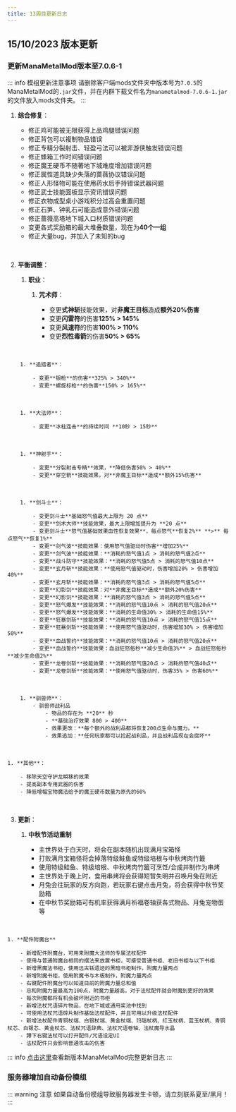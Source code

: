 ```yaml
---
title: 13周目更新日志
---
```


## 15/10/2023 版本更新

### 更新ManaMetalMod版本至7.0.6-1

::: info 模组更新注意事项
请删除客户端mods文件夹中版本号为`7.0.5`的ManaMetalMod的`.jar`文件，并在内群下载文件名为`manametalmod-7.0.6-1.jar`的文件放入mods文件夹。
:::


1. **综合修复**：

    - 修正鸡可能被无限获得上品鸡腿错误问题
    - 修正背包可以複制物品错误
    - 修正专精分裂射击、轻盈弓法可以被非游侠触发错误问题
    - 修正蜂箱工作时间错误问题
    - 修正魔王硬币不随著地下城难度增加错误问题
    - 修正属性道具缺少失落的蔷薇协议错误问题
    - 修正人形怪物可能在使用药水后手持错误武器问题
    - 修正武士技能面板显示资讯错误问题
    - 修正衣物成型桌小游戏积分过高会重置问题
    - 修正石笋、钟乳石可能造成意外错误问题
    - 修正蔷薇高塔地下城入口材质错误问题
    - 变更各式奖励箱的最大堆叠数量，现在为**40个一组**
    - 修正大量bug，并加入了未知的bug
 <br>
 
2. **平衡调整**：

    1. **职业**：


        1. **咒术师**：

            - 变更**式神斩**技能效果，对**非魔王目标**造成**额外20%伤害**
            - 变更**闪雷符**的伤害**125% > 145%**
            - 变更**风速符**的伤害**100% > 110%**
            - 变更**烈性毒箭**的伤害**50% > 65%**
  <br>

        1. **追猎者**：

            - 变更**银枪**的伤害**325% > 340%**
            - 变更**螺旋标枪**的伤害**150% > 165%**
  <br>

        1. **大法师**：

            - 变更**冰柱连击**的持续时间 **10秒 > 15秒**
  <br>

        1. **神射手**：

            - 变更**分裂射击专精**效果，**降低伤害50% > 40%**
            - 变更**穿空箭**技能效果，对**非魔王目标**造成**额外15%伤害**
  <br>

        1. **剑斗士**：

            - 变更剑斗士**基础怒气值最大上限为 20 点**
            - 变更**剑术大师**技能效果，最大上限增加提升为 **20 点**
            - 变更剑斗士**怒气值基础效果血性恢复效果**，每点怒气**恢复2%** **>** 每点怒气**恢复1%**
            - 变更**剑气波**技能效果：使用怒气值驱动时伤害**增加25%**
            - 变更**剑气波**技能效果：**消耗的怒气值1点 > 消耗的怒气值2点**
            - 变更**战斗防守**技能效果：**消耗的怒气值5点 > 消耗的怒气值10点**
            - 变更**玄月斩**技能效果：**使用怒气值驱动时，伤害增加20% > 伤害增加40%**
            - 变更**玄月斩**技能效果：**消耗的怒气值3点 > 消耗的怒气值5点**
            - 变更**幻影剑**技能效果：对**非魔王目标**造成**额外20%伤害**
            - 变更**幻影剑**技能效果：**消耗的怒气值3点 > 消耗的怒气值5点**
            - 变更**怒气爆发**技能效果：**消耗的怒气值10点 > 消耗的怒气值20点**
            - 变更**怒气爆发**技能效果：**消耗的生命值30% > 消耗的生命值15%**
            - 变更**狂暴剑斩**技能效果：**消耗的怒气值10点 > 消耗的怒气值15点**
            - 变更**狂暴剑斩**技能效果：**使用怒气值驱动时，伤害增加30% > 伤害增加50%**
            - 变更**血战誓约**技能效果：**消耗的怒气值10点 > 消耗的怒气值20点**
            - 变更**血战誓约**技能效果：血战狂怒每秒**减少生命值3%** > 血战狂怒每秒**减少生命值2%**
            - 变更**龙卷剑斩**技能效果：**消耗的怒气值20点 > 消耗的怒气值40点**
            - 变更**龙卷剑斩**技能效果：**使用怒气值驱动时，伤害35% > 伤害60%**
  <br>

        1. **驯兽师**：
            - 驯兽师战利品
                - 物品的存在为 **20** 秒
                - **基础治疗效果 800 > 400**
                - 效果更改：**每个额外的战利品都将恢复200点生命与魔力。**
                - 效果追加：**任何玩家都可以捡起战利品，并且战利品现在会腐坏**
 <br>


    1. **其他**：

        - 移除天空守护龙瞬移的效果
        - 提高副本专用武器的伤害
        - 降低增幅宝物魔法给予的魔王硬币数量为原先的60%
        
 <br>

3. **更新**：
    1. **中秋节活动重制**

        - 主世界处于白天时，将会在副本随机出现满月宝箱怪
        - 打败满月宝箱怪将会掉落特级鲑鱼或特级培根与中秋烤肉竹籤
        - 使用特级鲑鱼、特级培根、中秋烤肉竹籤可烹饪/合成并制作为串烤
        - 主世界处于晚上时，食用串烤将会获得短暂失明并召唤月兔在附近
        - 月兔会往玩家的反方向跑，若玩家右键点击月兔，将会获得中秋节奖励箱
        - 在中秋节奖励箱可有机率获得满月祈福卷轴获各式物品、月兔宠物蛋等
 <br>

    1. **配件附魔台**

        - 新增配件附魔台，可用来附魔大法师的专属法杖配件
        - 使用与普通附魔台相同的摆法来放置书柜，可接受普通书柜、老旧书柜与以下书柜
        - 新增黑魔法书柜，使用远古铥遗迹的黑暗书柜制作，附魔力量两点
        - 新增附魔书柜，使用附魔书与木板制作，附魔力量两点
        - 右键配件附魔台可以知道目前的附魔力量总和值
        - 总和附魔力量最高为100点，附魔力量越高，对于法杖配件就会附魔到更好的效果
        - 每次附魔都将有机会破坏附近的书柜
        - 新增法杖咒语碎片物品，在地下城或通用奖池中找到
        - 可使用法杖咒语碎片制作基础法杖配件，并且可用以升级法杖配件
        - 新增法杖配件青铜杖端、白银杖端、黄金杖端、玛瑙杖柄、红玉杖柄、蓝玉杖柄、青铜杖芯、白银芯、黄金杖芯、法杖咒语辞典、法杖咒语卷轴、法杖魔导水晶
        - 蹲下右键法杖可以打开配件/咒语设定UI
        - 法杖配件只会影响普通攻击的伤害

::: info 
[点击这里](https://www.curseforge.com/minecraft/mc-mods/manametal/files/4757274)查看新版本ManaMetalMod完整更新日志
:::

### 服务器增加自动备份模组

::: warning 注意
如果自动备份模组导致服务器发生卡顿，请立刻联系夏至/黑月！
:::